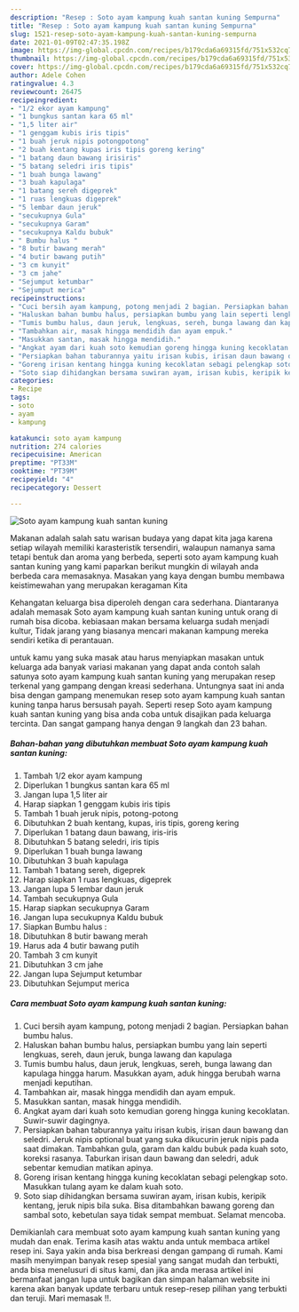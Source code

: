 ```yaml
---
description: "Resep : Soto ayam kampung kuah santan kuning Sempurna"
title: "Resep : Soto ayam kampung kuah santan kuning Sempurna"
slug: 1521-resep-soto-ayam-kampung-kuah-santan-kuning-sempurna
date: 2021-01-09T02:47:35.198Z
image: https://img-global.cpcdn.com/recipes/b179cda6a69315fd/751x532cq70/soto-ayam-kampung-kuah-santan-kuning-foto-resep-utama.jpg
thumbnail: https://img-global.cpcdn.com/recipes/b179cda6a69315fd/751x532cq70/soto-ayam-kampung-kuah-santan-kuning-foto-resep-utama.jpg
cover: https://img-global.cpcdn.com/recipes/b179cda6a69315fd/751x532cq70/soto-ayam-kampung-kuah-santan-kuning-foto-resep-utama.jpg
author: Adele Cohen
ratingvalue: 4.3
reviewcount: 26475
recipeingredient:
- "1/2 ekor ayam kampung"
- "1 bungkus santan kara 65 ml"
- "1,5 liter air"
- "1 genggam kubis iris tipis"
- "1 buah jeruk nipis potongpotong"
- "2 buah kentang kupas iris tipis goreng kering"
- "1 batang daun bawang irisiris"
- "5 batang seledri iris tipis"
- "1 buah bunga lawang"
- "3 buah kapulaga"
- "1 batang sereh digeprek"
- "1 ruas lengkuas digeprek"
- "5 lembar daun jeruk"
- "secukupnya Gula"
- "secukupnya Garam"
- "secukupnya Kaldu bubuk"
- " Bumbu halus "
- "8 butir bawang merah"
- "4 butir bawang putih"
- "3 cm kunyit"
- "3 cm jahe"
- "Sejumput ketumbar"
- "Sejumput merica"
recipeinstructions:
- "Cuci bersih ayam kampung, potong menjadi 2 bagian. Persiapkan bahan bumbu halus."
- "Haluskan bahan bumbu halus, persiapkan bumbu yang lain seperti lengkuas, sereh, daun jeruk, bunga lawang dan kapulaga"
- "Tumis bumbu halus, daun jeruk, lengkuas, sereh, bunga lawang dan kapulaga hingga harum. Masukkan ayam, aduk hingga berubah warna menjadi keputihan."
- "Tambahkan air, masak hingga mendidih dan ayam empuk."
- "Masukkan santan, masak hingga mendidih."
- "Angkat ayam dari kuah soto kemudian goreng hingga kuning kecoklatan. Suwir-suwir dagingnya."
- "Persiapkan bahan taburannya yaitu irisan kubis, irisan daun bawang dan seledri. Jeruk nipis optional buat yang suka dikucurin jeruk nipis pada saat dimakan. Tambahkan gula, garam dan kaldu bubuk pada kuah soto, koreksi rasanya. Taburkan irisan daun bawang dan seledri, aduk sebentar kemudian matikan apinya."
- "Goreng irisan kentang hingga kuning kecoklatan sebagi pelengkap soto. Masukkan tulang ayam ke dalam kuah soto."
- "Soto siap dihidangkan bersama suwiran ayam, irisan kubis, keripik kentang, jeruk nipis bila suka. Bisa ditambahkan bawang goreng dan sambal soto, kebetulan saya tidak sempat membuat. Selamat mencoba."
categories:
- Recipe
tags:
- soto
- ayam
- kampung

katakunci: soto ayam kampung 
nutrition: 274 calories
recipecuisine: American
preptime: "PT33M"
cooktime: "PT39M"
recipeyield: "4"
recipecategory: Dessert

---
```



![Soto ayam kampung kuah santan kuning](https://img-global.cpcdn.com/recipes/b179cda6a69315fd/751x532cq70/soto-ayam-kampung-kuah-santan-kuning-foto-resep-utama.jpg)

Makanan adalah salah satu warisan budaya yang dapat kita jaga karena setiap wilayah memiliki karasteristik tersendiri, walaupun namanya sama tetapi bentuk dan aroma yang berbeda, seperti soto ayam kampung kuah santan kuning yang kami paparkan berikut mungkin di wilayah anda berbeda cara memasaknya. Masakan yang kaya dengan bumbu membawa keistimewahan yang merupakan keragaman Kita

Kehangatan keluarga bisa diperoleh dengan cara sederhana. Diantaranya adalah memasak Soto ayam kampung kuah santan kuning untuk orang di rumah bisa dicoba. kebiasaan makan bersama keluarga sudah menjadi kultur, Tidak jarang yang biasanya mencari makanan kampung mereka sendiri ketika di perantauan.



untuk kamu yang suka masak atau harus menyiapkan masakan untuk keluarga ada banyak variasi makanan yang dapat anda contoh salah satunya soto ayam kampung kuah santan kuning yang merupakan resep terkenal yang gampang dengan kreasi sederhana. Untungnya saat ini anda bisa dengan gampang menemukan resep soto ayam kampung kuah santan kuning tanpa harus bersusah payah.
Seperti resep Soto ayam kampung kuah santan kuning yang bisa anda coba untuk disajikan pada keluarga tercinta. Dan sangat gampang hanya dengan 9 langkah dan 23 bahan.


<!--inarticleads1-->

##### Bahan-bahan yang dibutuhkan membuat Soto ayam kampung kuah santan kuning:

1. Tambah 1/2 ekor ayam kampung
1. Diperlukan 1 bungkus santan kara 65 ml
1. Jangan lupa 1,5 liter air
1. Harap siapkan 1 genggam kubis iris tipis
1. Tambah 1 buah jeruk nipis, potong-potong
1. Dibutuhkan 2 buah kentang, kupas, iris tipis, goreng kering
1. Diperlukan 1 batang daun bawang, iris-iris
1. Dibutuhkan 5 batang seledri, iris tipis
1. Diperlukan 1 buah bunga lawang
1. Dibutuhkan 3 buah kapulaga
1. Tambah 1 batang sereh, digeprek
1. Harap siapkan 1 ruas lengkuas, digeprek
1. Jangan lupa 5 lembar daun jeruk
1. Tambah secukupnya Gula
1. Harap siapkan secukupnya Garam
1. Jangan lupa secukupnya Kaldu bubuk
1. Siapkan  Bumbu halus :
1. Dibutuhkan 8 butir bawang merah
1. Harus ada 4 butir bawang putih
1. Tambah 3 cm kunyit
1. Dibutuhkan 3 cm jahe
1. Jangan lupa Sejumput ketumbar
1. Dibutuhkan Sejumput merica




<!--inarticleads2-->

##### Cara membuat  Soto ayam kampung kuah santan kuning:

1. Cuci bersih ayam kampung, potong menjadi 2 bagian. Persiapkan bahan bumbu halus.
1. Haluskan bahan bumbu halus, persiapkan bumbu yang lain seperti lengkuas, sereh, daun jeruk, bunga lawang dan kapulaga
1. Tumis bumbu halus, daun jeruk, lengkuas, sereh, bunga lawang dan kapulaga hingga harum. Masukkan ayam, aduk hingga berubah warna menjadi keputihan.
1. Tambahkan air, masak hingga mendidih dan ayam empuk.
1. Masukkan santan, masak hingga mendidih.
1. Angkat ayam dari kuah soto kemudian goreng hingga kuning kecoklatan. Suwir-suwir dagingnya.
1. Persiapkan bahan taburannya yaitu irisan kubis, irisan daun bawang dan seledri. Jeruk nipis optional buat yang suka dikucurin jeruk nipis pada saat dimakan. Tambahkan gula, garam dan kaldu bubuk pada kuah soto, koreksi rasanya. Taburkan irisan daun bawang dan seledri, aduk sebentar kemudian matikan apinya.
1. Goreng irisan kentang hingga kuning kecoklatan sebagi pelengkap soto. Masukkan tulang ayam ke dalam kuah soto.
1. Soto siap dihidangkan bersama suwiran ayam, irisan kubis, keripik kentang, jeruk nipis bila suka. Bisa ditambahkan bawang goreng dan sambal soto, kebetulan saya tidak sempat membuat. Selamat mencoba.




Demikianlah cara membuat soto ayam kampung kuah santan kuning yang mudah dan enak. Terima kasih atas waktu anda untuk membaca artikel resep ini. Saya yakin anda bisa berkreasi dengan gampang di rumah. Kami masih menyimpan banyak resep spesial yang sangat mudah dan terbukti, anda bisa menelusuri di situs kami, dan jika anda merasa artikel ini bermanfaat jangan lupa untuk bagikan dan simpan halaman website ini karena akan banyak update terbaru untuk resep-resep pilihan yang terbukti dan teruji. Mari memasak !!. 
